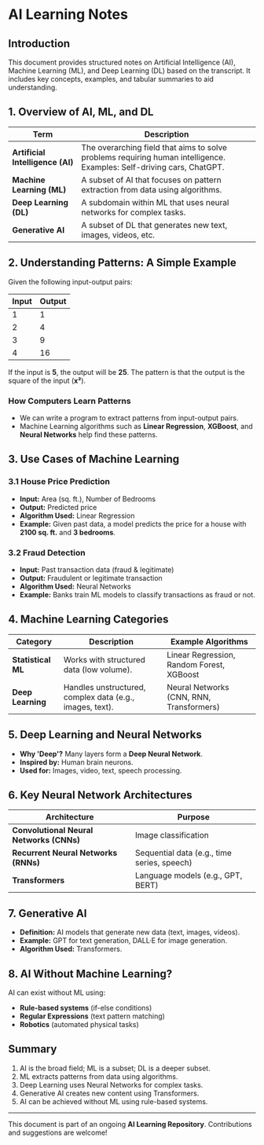 # AI Learning Notes

## Introduction
This document provides structured notes on Artificial Intelligence (AI), Machine Learning (ML), and Deep Learning (DL) based on the transcript. It includes key concepts, examples, and tabular summaries to aid understanding.

## 1. Overview of AI, ML, and DL
| Term | Description |
|------|------------|
| **Artificial Intelligence (AI)** | The overarching field that aims to solve problems requiring human intelligence. Examples: Self-driving cars, ChatGPT. |
| **Machine Learning (ML)** | A subset of AI that focuses on pattern extraction from data using algorithms. |
| **Deep Learning (DL)** | A subdomain within ML that uses neural networks for complex tasks. |
| **Generative AI** | A subset of DL that generates new text, images, videos, etc. |

## 2. Understanding Patterns: A Simple Example
Given the following input-output pairs:

| Input | Output |
|-------|--------|
| 1     | 1      |
| 2     | 4      |
| 3     | 9      |
| 4     | 16     |

If the input is **5**, the output will be **25**. The pattern is that the output is the square of the input (**x²**).

### How Computers Learn Patterns
- We can write a program to extract patterns from input-output pairs.
- Machine Learning algorithms such as **Linear Regression**, **XGBoost**, and **Neural Networks** help find these patterns.

## 3. Use Cases of Machine Learning
### 3.1 House Price Prediction
- **Input:** Area (sq. ft.), Number of Bedrooms
- **Output:** Predicted price
- **Algorithm Used:** Linear Regression
- **Example:** Given past data, a model predicts the price for a house with **2100 sq. ft.** and **3 bedrooms**.

### 3.2 Fraud Detection
- **Input:** Past transaction data (fraud & legitimate)
- **Output:** Fraudulent or legitimate transaction
- **Algorithm Used:** Neural Networks
- **Example:** Banks train ML models to classify transactions as fraud or not.

## 4. Machine Learning Categories
| Category | Description | Example Algorithms |
|----------|------------|---------------------|
| **Statistical ML** | Works with structured data (low volume). | Linear Regression, Random Forest, XGBoost |
| **Deep Learning** | Handles unstructured, complex data (e.g., images, text). | Neural Networks (CNN, RNN, Transformers) |

## 5. Deep Learning and Neural Networks
- **Why 'Deep'?** Many layers form a **Deep Neural Network**.
- **Inspired by:** Human brain neurons.
- **Used for:** Images, video, text, speech processing.

## 6. Key Neural Network Architectures
| Architecture | Purpose |
|-------------|---------|
| **Convolutional Neural Networks (CNNs)** | Image classification |
| **Recurrent Neural Networks (RNNs)** | Sequential data (e.g., time series, speech) |
| **Transformers** | Language models (e.g., GPT, BERT) |

## 7. Generative AI
- **Definition:** AI models that generate new data (text, images, videos).
- **Example:** GPT for text generation, DALL·E for image generation.
- **Algorithm Used:** Transformers.

## 8. AI Without Machine Learning?
AI can exist without ML using:
- **Rule-based systems** (if-else conditions)
- **Regular Expressions** (text pattern matching)
- **Robotics** (automated physical tasks)

## Summary
1. AI is the broad field; ML is a subset; DL is a deeper subset.
2. ML extracts patterns from data using algorithms.
3. Deep Learning uses Neural Networks for complex tasks.
4. Generative AI creates new content using Transformers.
5. AI can be achieved without ML using rule-based systems.

---
This document is part of an ongoing **AI Learning Repository**. Contributions and suggestions are welcome!
